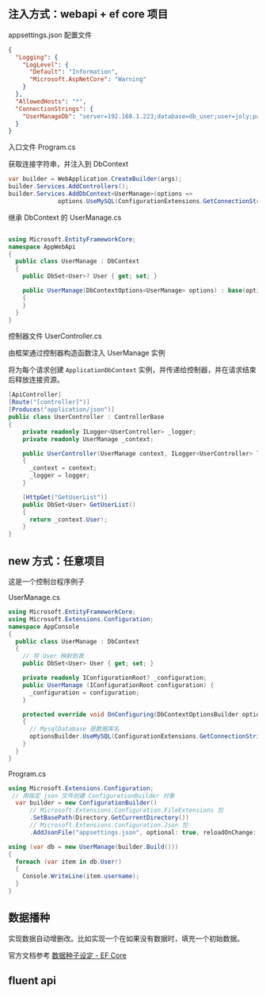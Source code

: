 ## 注入方式：webapi + ef core 项目

appsettings.json 配置文件

```json {9-11}
{
  "Logging": {
    "LogLevel": {
      "Default": "Information",
      "Microsoft.AspNetCore": "Warning"
    }
  },
  "AllowedHosts": "*",
  "ConnectionStrings": {
    "UserManageDb": "server=192.168.1.223;database=db_user;user=joly;password=123123"
  }
}
```

入口文件 Program.cs

获取连接字符串，并注入到 DbContext

```cs {3-4}
var builder = WebApplication.CreateBuilder(args);
builder.Services.AddControllers();
builder.Services.AddDbContext<UserManage>(options =>
              options.UseMySQL(ConfigurationExtensions.GetConnectionString(builder.Configuration, "UserManageDb")));
```

继承 DbContext 的 UserManage.cs

```cs

using Microsoft.EntityFrameworkCore;
namespace AppWebApi
{
  public class UserManage : DbContext
  {
    public DbSet<User>? User { get; set; }

    public UserManage(DbContextOptions<UserManage> options) : base(options)
    {
    }
  }
}
```

控制器文件 UserController.cs

由框架通过控制器构造函数注入 UserManage 实例

将为每个请求创建 `ApplicationDbContext` 实例，并传递给控制器，并在请求结束后释放连接资源。

```cs
[ApiController]
[Route("[controller]")]
[Produces("application/json")]
public class UserController : ControllerBase
{
    private readonly ILogger<UserController> _logger;
    private readonly UserManage _context;

    public UserController(UserManage context, ILogger<UserController> logger)
    {
      _context = context;
      _logger = logger;
    }

    [HttpGet("GetUserList")]
    public DbSet<User> GetUserList()
    {
      return _context.User!;
    }
}
```

## new 方式：任意项目

这是一个控制台程序例子

UserManage.cs

```cs
using Microsoft.EntityFrameworkCore;
using Microsoft.Extensions.Configuration;
namespace AppConsole
{
  public class UserManage : DbContext
  {
    // 将 User 映射到表
    public DbSet<User> User { get; set; }

    private readonly IConfigurationRoot? _configuration;
    public UserManage (IConfigurationRoot configuration) {
      _configuration = configuration;
    }

    protected override void OnConfiguring(DbContextOptionsBuilder optionsBuilder)
    {
      // MysqlDatabase 是数据库名
      optionsBuilder.UseMySQL(ConfigurationExtensions.GetConnectionString(_configuration!, "MysqlDatabase")!);
    }
  }
}

```

Program.cs

```cs
using Microsoft.Extensions.Configuration;
 // 用指定 json 文件创建 ConfigurationBuilder 对象
  var builder = new ConfigurationBuilder()
      // Microsoft.Extensions.Configuration.FileExtensions 包
      .SetBasePath(Directory.GetCurrentDirectory())
      // Microsoft.Extensions.Configuration.Json 包
      .AddJsonFile("appsettings.json", optional: true, reloadOnChange: true);

using (var db = new UserManage(builder.Build()))
{
  foreach (var item in db.User!)
  {
    Console.WriteLine(item.username);
  }
}
```

## 数据播种

实现数据自动增删改。比如实现一个在如果没有数据时，填充一个初始数据。


官方文档参考 [数据种子设定 - EF Core](https://learn.microsoft.com/zh-cn/ef/core/modeling/data-seeding)

## fluent api
